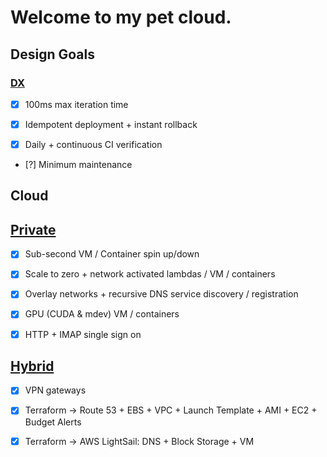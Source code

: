 # Welcome to my pet cloud.

## Design Goals

### [DX](https://github.com/ms-jpq/lab/blob/main/doc/DX.md)

- [x] 100ms max iteration time

- [x] Idempotent deployment + instant rollback

- [x] Daily + continuous CI verification

- [?] Minimum maintenance

## Cloud

## [Private](https://github.com/ms-jpq/lab/blob/main/doc/PRIVATE_CLOUD.md)

- [x] Sub-second VM / Container spin up/down

- [x] Scale to zero + network activated lambdas / VM / containers

- [x] Overlay networks + recursive DNS service discovery / registration

- [x] GPU (CUDA & mdev) VM / containers

- [x] HTTP + IMAP single sign on

## [Hybrid](https://github.com/ms-jpq/lab/blob/main/doc/NETWORK.md)

- [x] VPN gateways

- [x] Terraform → Route 53 + EBS + VPC + Launch Template + AMI + EC2 + Budget Alerts

- [x] Terraform → AWS LightSail: DNS + Block Storage + VM
